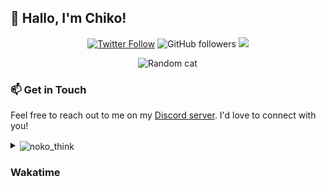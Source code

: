 ## 👋 Hallo, I'm Chiko!

<div align="center">

[![Twitter Follow](https://img.shields.io/twitter/follow/chikoxq?label=Follow)](https://twitter.com/intent/follow?screen_name=chikoxq)
![GitHub followers](https://img.shields.io/github/followers/chikof?label=Follow&style=social)
![](https://komarev.com/ghpvc/?username=chikof&color=blue)

</div>

<a href="https://cataas.com">
<img src="https://cataas.com/cat?type=square" align="right" width="300"alt="Random cat">
</a>

<div><picture><img src="https://raw.githubusercontent.com/carbon-language/carbon-lang/refs/heads/trunk/docs/images/bumper.png" alt=""></picture></div>

### 📫 Get in Touch
Feel free to reach out to me on my [Discord server](https://discord.gg/sejc7TnX6N). I'd love to connect with you!

<details>
<summary>
<img src="https://cdn3.emoji.gg/emojis/64203-noko-think.png" width="35px" height="35px" alt="noko_think" align="center">

### Wakatime
</summary>

<!--START_SECTION:waka-->
![Code Time](http://img.shields.io/badge/Code%20Time-2%2C441%20hrs%2013%20mins-blue)

![Profile Views](http://img.shields.io/badge/Profile%20Views-1-blue)

![Lines of code](https://img.shields.io/badge/From%20Hello%20World%20I%27ve%20Written-9.8%20million%20lines%20of%20code-blue)

**🐱 My GitHub Data** 

> 📦 106.3 kB Used in GitHub's Storage 
 > 
> 🏆 455 Contributions in the Year 2025
 > 
> 💼 Opted to Hire
 > 
> 📜 42 Public Repositories 
 > 
> 🔑 33 Private Repositories 
 > 
**I'm a Night 🦉** 

```text
🌞 Morning                929 commits         █░░░░░░░░░░░░░░░░░░░░░░░░   04.77 % 
🌆 Daytime                6052 commits        ████████░░░░░░░░░░░░░░░░░   31.08 % 
🌃 Evening                9386 commits        ████████████░░░░░░░░░░░░░   48.20 % 
🌙 Night                  3105 commits        ████░░░░░░░░░░░░░░░░░░░░░   15.95 % 
```
📅 **I'm Most Productive on Sunday** 

```text
Monday                   2283 commits        ███░░░░░░░░░░░░░░░░░░░░░░   11.72 % 
Tuesday                  1341 commits        ██░░░░░░░░░░░░░░░░░░░░░░░   06.89 % 
Wednesday                2613 commits        ███░░░░░░░░░░░░░░░░░░░░░░   13.42 % 
Thursday                 2923 commits        ████░░░░░░░░░░░░░░░░░░░░░   15.01 % 
Friday                   3582 commits        █████░░░░░░░░░░░░░░░░░░░░   18.40 % 
Saturday                 2429 commits        ███░░░░░░░░░░░░░░░░░░░░░░   12.47 % 
Sunday                   4301 commits        ██████░░░░░░░░░░░░░░░░░░░   22.09 % 
```


📊 **This Week I Spent My Time On** 

```text
🕑︎ Time Zone: Europe/London

💬 Programming Languages: 
Nix                      3 hrs 47 mins       ██████████████████████░░░   86.29 % 
Go                       22 mins             ██░░░░░░░░░░░░░░░░░░░░░░░   08.63 % 
JSON                     5 mins              ░░░░░░░░░░░░░░░░░░░░░░░░░   01.91 % 
Makefile                 2 mins              ░░░░░░░░░░░░░░░░░░░░░░░░░   00.86 % 
Image (png)              1 min               ░░░░░░░░░░░░░░░░░░░░░░░░░   00.62 % 

🔥 Editors: 
Neovim                   4 hrs 24 mins       █████████████████████████   100.00 % 

💻 Operating System: 
Linux                    4 hrs 24 mins       █████████████████████████   100.00 % 
```

**I Mostly Code in TypeScript** 

```text
TypeScript               32 repos            ██████████░░░░░░░░░░░░░░░   41.03 % 
Rust                     28 repos            █████████░░░░░░░░░░░░░░░░   35.90 % 
Nix                      6 repos             ██░░░░░░░░░░░░░░░░░░░░░░░   07.69 % 
HTML                     1 repo              ░░░░░░░░░░░░░░░░░░░░░░░░░   01.28 % 
Svelte                   1 repo              ░░░░░░░░░░░░░░░░░░░░░░░░░   01.28 % 
```




 Last Updated on 25/10/2025 00:16:40 UTC
<!--END_SECTION:waka-->

</details>

<!--
<p align="center">
     <a href="https://discord.gg/HhybNhchcC"><img src="https://invidget.switchblade.xyz/sejc7TnX6N" align="center" ><a>
</p> 
-->
